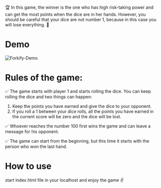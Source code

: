 🏆 In this game, the winner is the one who has high risk-taking power and can get the most points when the dice are in her hands.
However, you should be careful that your dice are not number 1, because in this case you will lose everything. 🫡

# Demo
![Forkify-Demo](https://github.com/mersad-Bxtrue/Risk-or-Lose-Game/blob/master/assets/video/demo.gif)

# Rules of the game:

✅ The game starts with player 1 and starts rolling the dice. You can keep rolling the dice and two things can happen:
1) Keep the points you have earned and give the dice to your opponent.
2) If you roll a 1 between your dice rolls, all the points you have earned in the current score will be zero and the dice will be lost.

✅ Whoever reaches the number 100 first wins the game and can leave a message for his opponent.

✅ The game can start from the beginning, but this time it starts with the person who won the last hand.

# How to use
start index.html file in your localhost and enjoy the game ✌️
